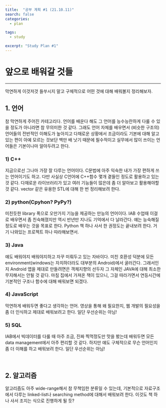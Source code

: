 ```yaml
---
title:  "공부 계획 #1 (21.10.11)"
search: false
categories: 
  - plan

tags:
  - study

excerpt: "Study Plan #1"
---
```


# __앞으로 배워갈 것들__
___

막연하게 이것저것 들쑤시지 말고 구체적으로 어떤 것에 대해 배워볼지 정리해보자.  

## 1. 언어  
참 막연하게 주어진 카테고리다. 언어를 배운다 해도 그 언어를 능수능란하게 다룰 수 있을 정도가 아니라면 참 무의미한 것 같다. 그래도 언어 자체를 배우면서 (비슷한 구조의)언어들의 전반적인 이해도가 높아지고 다채로운 상황에서 조금이라도 기본에 대해 알고있는 편이 아예 모르는 것보단 백만 배 낫기 때문에 필수적이고 실무에서 많이 쓰이는 언어들은 기본이나마 알아두려고 한다.

### 1) C++
지금으로선 그나마 가장 잘 다루는 언어이다. C문법에 아주 익숙한 내가 가장 편하게 쓰는 언어이기도 하고. 다만 사실상 C언어에 C++함수 몇개 곁들인 정도로 활용하고 있는 것 같다. 다채로운 라이브러리가 있고 여러 기능들이 많은데 좀 더 알아보고 활용해야할 것 같다. vector 같은 유용한 STL에 대해 한 번 정리해보려 한다.  

### 2) python(Cpyhon? PyPy?)
미친듯한 library 폭으로 오만가지 기능을 제공하는 만능의 언어이다. IAB 수업때 이걸로 배우면서 좀 친숙해졌지만 역시 반년만 지나도 기억에서 다 날라간다. 얘는 능숙해질 정도로 배우는 것을 목표로 한다. Python 책 하나 사서 한 권정도는 끝내보려 한다. 거기 나와있는 프로젝트 하나 따라해보면서.

### 3) Java  
얘도 배워야지 배워야지하고 자꾸 미뤄두고 있는 자바이다. 미친 호환성 덕분에 모든 environment(windows는 자치하더라도 대부분의 Android)에서 굴러간다. 그래서인지 Android 앱을 제대로 만들려면은 객체지향의 선두자 그 자체인 JAVA에 대해 최소한 무지해서는 안될 것 같다. 마침 집에서 가져온 책이 있으니, 그걸 따라가면서 연등시간에 기본적인 구조나 함수에 대해 배워보면 되겠다.

### 4) JavaScript  
막연하게 배워두면 좋다고 생각하는 언어. 영상을 통해 왜 필요한지, 웹 개발의 필요성을 좀 더 인식하고 제대로 배워보려고 한다. 일단 우선순위는 아님!

### 5) SQL  
IAB에서 빅데이터를 다룰 때 아주 조금, 진짜 찍먹정도만 맛을 봤는데 배워두면 모든 data management에서 아주 편리할 것 같다. 하지만 얘도 구체적으로 무슨 언어인지 좀 더 이해를 하고 배워보려 한다. 일단 우선순위는 아님!

<br>

## 2. 알고리즘 
알고리즘도 아주 wide-range해서 참 무책임한 분류일 수 있는데, 기본적으로 자료구조에서 다루는 linked-list나 searching method에 대해서 배워보려 한다. 이것도 책 하나 사서 조지는 식으로 진행하게 될 듯? 



